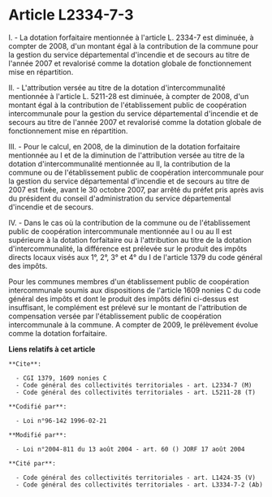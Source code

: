 # Article L2334-7-3

I. - La dotation forfaitaire mentionnée à l'article L. 2334-7 est diminuée, à compter de 2008, d'un montant égal à la
contribution de la commune pour la gestion du service départemental d'incendie et de secours au titre de l'année 2007 et
revalorisé comme la dotation globale de fonctionnement mise en répartition.

II. - L'attribution versée au titre de la dotation d'intercommunalité mentionnée à l'article L. 5211-28 est diminuée, à
compter de 2008, d'un montant égal à la contribution de l'établissement public de coopération intercommunale pour la gestion
du service départemental d'incendie et de secours au titre de l'année 2007 et revalorisé comme la dotation globale de
fonctionnement mise en répartition.

III. - Pour le calcul, en 2008, de la diminution de la dotation forfaitaire mentionnée au I et de la diminution de
l'attribution versée au titre de la dotation d'intercommunalité mentionnée au II, la contribution de la commune ou de
l'établissement public de coopération intercommunale pour la gestion du service départemental d'incendie et de secours au
titre de 2007 est fixée, avant le 30 octobre 2007, par arrêté du préfet pris après avis du président du conseil
d'administration du service départemental d'incendie et de secours.

IV. - Dans le cas où la contribution de la commune ou de l'établissement public de coopération intercommunale mentionnée au I
ou au II est supérieure à la dotation forfaitaire ou à l'attribution au titre de la dotation d'intercommunalité, la
différence est prélevée sur le produit des impôts directs locaux visés aux 1°, 2°, 3° et 4° du I de l'article 1379 du code
général des impôts.

Pour les communes membres d'un établissement public de coopération intercommunale soumis aux dispositions de l'article 1609
nonies C du code général des impôts et dont le produit des impôts défini ci-dessus est insuffisant, le complément est prélevé
sur le montant de l'attribution de compensation versée par l'établissement public de coopération intercommunale à la commune.
A compter de 2009, le prélèvement évolue comme la dotation forfaitaire.

**Liens relatifs à cet article**

	**Cite**:

	  - CGI 1379, 1609 nonies C
	  - Code général des collectivités territoriales - art. L2334-7 (M)
	  - Code général des collectivités territoriales - art. L5211-28 (T)

	**Codifié par**:

	  - Loi n°96-142 1996-02-21

	**Modifié par**:

	  - Loi n°2004-811 du 13 août 2004 - art. 60 () JORF 17 août 2004

	**Cité par**:

	  - Code général des collectivités territoriales - art. L1424-35 (V)
	  - Code général des collectivités territoriales - art. L3334-7-2 (Ab)
